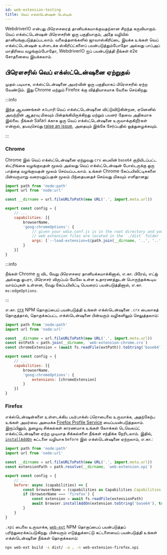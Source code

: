 ```yaml
---
id: web-extension-testing
title: வெப் எக்ஸ்டென்ஷன் டெஸ்டிங்
---
```


WebdriverIO என்பது பிரௌசரைத் தானியக்கமாக்குவதற்கான சிறந்த கருவியாகும். வெப் எக்ஸ்ட்டென்ஷன் பிரௌசரின் ஒரு பகுதியாகும், அதே வழியில் தானியங்குபடுத்தப்படலாம். வலைத்தளங்களில் ஜாவாஸ்கிரிப்டை இயக்க உங்கள் வெப் எக்ஸ்ட்டென்ஷன் உள்ளடக்க ஸ்கிரிப்ட்களைப் பயன்படுத்தும்போதோ அல்லது பாப்அப் மாதிரியை வழங்கும்போதோ, WebdriverIO ஐப் பயன்படுத்தி நீங்கள் e2e சோதனையை இயக்கலாம்.

## பிரௌசரில் வெப் எக்ஸ்ட்டென்ஷனை ஏற்றுதல்

முதல் படியாக, எக்ஸ்ட்டென்ஷனை அமர்வின் ஒரு பகுதியாகப் பிரௌசரில் ஏற்ற வேண்டும். இது Chrome மற்றும் Firefox க்கு வித்தியாசமாக வேலை செய்கிறது.

:::info

இந்த ஆவணங்கள் சஃபாரி வெப் எக்ஸ்ட்டென்ஷனை விட்டுவிடுகின்றன, ஏனெனில் அவற்றின் ஆதரவு மிகவும் பின்தங்கியிருக்கிறது மற்றும் பயனர் தேவை அதிகமாக இல்லை. நீங்கள் Safari க்காக ஒரு வெப் எக்ஸ்ட்டென்ஷனை உருவாக்குகிறீர்கள் என்றால், தயவுசெய்து [raise an issue](https://github.com/webdriverio/webdriverio/issues/new?assignees=&labels=Docs+%F0%9F%93%96%2CNeeds+Triaging+%E2%8F%B3&template=documentation.yml&title=%5B%F0%9F%93%96+Docs%5D%3A+%3Ctitle%3E), அதையும் இங்கே சேர்ப்பதில் ஒத்துழைக்கவும்.

:::

### Chrome

Chrome இல் வெப் எக்ஸ்ட்டென்ஷனை ஏற்றுவது `crx` பைலின் `base64` குறியிடப்பட்ட ஸ்ட்ரிங்கை வழங்குவதன் மூலம் அல்லது வெப் எக்ஸ்ட்டென்ஷன் போல்டருக்கு ஒரு பாத்தை வழங்குவதன் மூலம் செய்யப்படலாம். உங்கள் Chrome கேப்பபிலிட்டிசுகளை பின்வருமாறு வரையறுப்பதன் மூலம் பிந்தையதைச் செய்வது மிகவும் எளிதானது:

```js wdio.conf.js
import path from 'node:path'
import url from 'node:url'

const __dirname = url.fileURLToPath(new URL('.', import.meta.url))

export const config = {
    // ...
    capabilities: [{
        browserName,
        'goog:chromeOptions': {
            // given your wdio.conf.js is in the root directory and your compiled
            // web extension files are located in the `./dist` folder
            args: [`--load-extension=${path.join(__dirname, '..', '..', 'dist')}`]
        }
    }]
}
```

:::info

நீங்கள் Chrome ஐ விட வேறு பிரௌசரை தானியக்கமாக்கினால், எ.கா. பிரேவ், எட்ஜ் அல்லது ஓபரா, பிரௌசர் விருப்பம் மேலே உள்ள உதாரணத்துடன் பொருந்தக்கூடிய வாய்ப்புகள் உள்ளன, வேறு கேப்பபிலிட்டி பெயரைப் பயன்படுத்தினால், எ.கா. `ms:edgeOptions`.

:::

எ.கா. [crx](https://www.npmjs.com/package/crx) NPM தொகுப்பைப் பயன்படுத்தி உங்கள் எக்ஸ்டென்ஷனை `.crx` பைலாகத் தொகுத்தால், தொகுக்கப்பட்ட எக்ஸ்டென்ஷனை பின்வரும் வழிகளிலும் செலுத்தலாம்:

```js wdio.conf.js
import path from 'node:path'
import url from 'node:url'

const __dirname = url.fileURLToPath(new URL('.', import.meta.url))
const extPath = path.join(__dirname, `web-extension-chrome.crx`)
const chromeExtension = (await fs.readFile(extPath)).toString('base64')

export const config = {
    // ...
    capabilities: [{
        browserName,
        'goog:chromeOptions': {
            extensions: [chromeExtension]
        }
    }]
}
```

### Firefox

எக்ஸ்டென்ஷன்களை உள்ளடக்கிய பயர்பாக்ஸ் ப்ரொபைலை உருவாக்க, அதற்கேற்ப உங்கள் அமர்வை அமைக்க [Firefox Profile Service](/docs/firefox-profile-service) யைப்பயன்படுத்தலாம். இருப்பினும், நுழைவு சிக்கல்கள் காரணமாக உங்கள் லோக்கல் டெவெலப்ட் எக்ஸ்ட்டென்ஷனை ஏற்ற முடியாத சிக்கல்களை நீங்கள் சந்திக்க நேரிடலாம். இதில், [`installAddOn`](/docs/api/gecko#installaddon) கட்டளை வழியாக `before` இல் எக்ஸ்டென்ஷனை ஏற்றலாம், எ.கா.:

```js wdio.conf.js
import path from 'node:path'
import url from 'node:url'

const __dirname = url.fileURLToPath(new URL('.', import.meta.url))
const extensionPath = path.resolve(__dirname, `web-extension.xpi`)

export const config = {
    // ...
    before: async (capabilities) => {
        const browserName = (capabilities as Capabilities.Capabilities).browserName
        if (browserName === 'firefox') {
            const extension = await fs.readFile(extensionPath)
            await browser.installAddOn(extension.toString('base64'), true)
        }
    }
}
```

`.xpi` பைலை உருவாக்க, [`web-ext`](https://www.npmjs.com/package/web-ext) NPM தொகுப்பைப் பயன்படுத்தப் பரிந்துரைக்கப்படுகிறது. பின்வரும் எடுத்துக்காட்டு கட்டளையைப் பயன்படுத்தி உங்கள் எக்ஸ்டென்ஷனை நீங்கள் தொகுக்கலாம்:

```sh
npx web-ext build -s dist/ -a . -n web-extension-firefox.xpi
```
